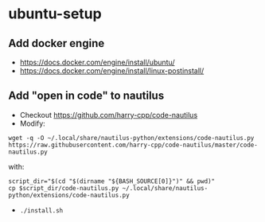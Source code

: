 # ubuntu-setup

## Add docker engine
- https://docs.docker.com/engine/install/ubuntu/
- https://docs.docker.com/engine/install/linux-postinstall/

## Add "open in code" to nautilus
- Checkout https://github.com/harry-cpp/code-nautilus
- Modify:  
```
wget -q -O ~/.local/share/nautilus-python/extensions/code-nautilus.py https://raw.githubusercontent.com/harry-cpp/code-nautilus/master/code-nautilus.py
```  
with:  
```
script_dir="$(cd "$(dirname "${BASH_SOURCE[0]}")" && pwd)"
cp $script_dir/code-nautilus.py ~/.local/share/nautilus-python/extensions/code-nautilus.py
```
- `./install.sh`